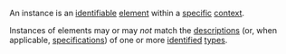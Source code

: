 An instance is an [identifiable](https://github.com/gcassel/Modular-Organization-Terminology/blob/master/terms/identifiable.md) [element](https://github.com/gcassel/Modular-Organization-Terminology/blob/master/terms/element.md) within a [specific](https://github.com/gcassel/Modular-Organization-Terminology/blob/master/terms/specific.md) [context](https://github.com/gcassel/Modular-Organization-Terminology/blob/master/terms/context.md).

Instances of elements may or may *not* match the [descriptions](https://github.com/gcassel/Modular-Organization-Terminology/blob/master/terms/description.md) (or, when applicable, [specifications](https://github.com/gcassel/Modular-Organization-Terminology/blob/master/terms/specification.md)) of one or more [identified](https://github.com/gcassel/Modular-Organization-Terminology/blob/master/terms/identified.md) [types](https://github.com/gcassel/Modular-Organization-Terminology/blob/master/terms/type.md).
